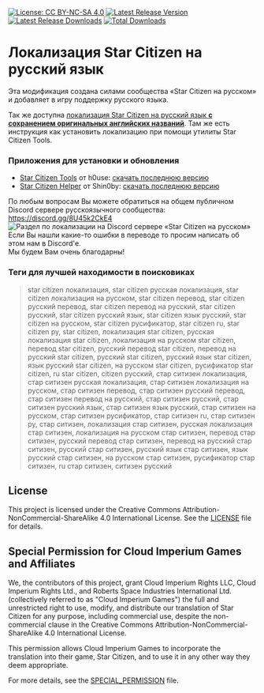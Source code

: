 [![License: CC BY-NC-SA 4.0](https://img.shields.io/badge/License-CC%20BY--NC--SA%204.0-lightgrey.svg)](http://creativecommons.org/licenses/by-nc-sa/4.0/)
[![Latest Release Version](https://img.shields.io/github/release/n1ghter/StarCitizenRu?sort=date&label=Последняя%20версия)](https://github.com/n1ghter/StarCitizenRu/releases/latest)
[![Latest Release Downloads](https://img.shields.io/github/downloads/n1ghter/StarCitizenRu/latest/total?label=Скачиваний%20последней%20версии)](https://github.com/n1ghter/StarCitizenRu/releases/latest)
[![Total Downloads](https://img.shields.io/github/downloads/n1ghter/StarCitizenRu/total.svg?label=Скачиваний%20всего)](https://github.com/n1ghter/StarCitizenRu/releases)
# Локализация Star Citizen на русский язык
Эта модификация создана силами сообщества «Star Citizen на русском» и добавляет в игру поддержку русского языка.  

Так же доступна [локализация Star Citizen на русский язык **с сохранением оригинальных английских названий**](https://github.com/budukratok/SC_not_so_ru). Там же есть инструкция как установить локализацию при помощи утилиты Star Citizen Tools.

### Приложения для установки и обновления

* [Star Citizen Tools](https://github.com/h0useRus/StarCitizen) от h0use: [скачать последнюю версию](https://github.com/h0useRus/StarCitizen/releases/latest)
* [Star Citizen Helper](https://github.com/Shin0by/StarCitizen-Helper) от Shin0by: [скачать последнюю версию](https://github.com/Shin0by/StarCitizen-Helper/releases/latest)

По любым вопросам Вы можете обратиться на общем публичном Discord сервере русскоязычного сообщества: https://discord.gg/8U45k2CkE4  
![Раздел по локализации на Discord сервере «Star Citizen на русском»](https://media.discordapp.net/attachments/291284444810182656/883382193370595328/unknown.png)  
Если Вы нашли какие-то ошибки в переводе то просим написать об этом нам в Discord'е.  
Мы будем Вам очень благодарны!

### Теги для лучшей находимости в поисковиках
> star citizen локализация, star citizen русская локализация, star citizen локализация на русском, 
> star citizen перевод, star citizen русский перевод, star citizen перевод на русский, 
> star citizen русский, star citizen русский язык, star citizen язык русский, star citizen на русском, 
> star citizen русификатор, star citizen ru, star citizen ру, star citizen,
> локализация star citizen, русская локализация star citizen, локализация на русском star citizen, 
> перевод star citizen, русский перевод star citizen, перевод на русский star citizen, 
> русский star citizen, русский язык star citizen, язык русский star citizen, на русском star citizen, 
> русификатор star citizen, ru star citizen, citizen русский, 
> стар ситизен локализация, стар ситизен русская локализация, стар ситизен локализация на русском, 
> стар ситизен перевод, стар ситизен русский перевод, стар ситизен перевод на русский, 
> стар ситизен русский, стар ситизен русский язык, стар ситизен язык русский, стар ситизен на русском, 
> стар ситизен русификатор, стар ситизен ru, стар ситизен ру, стар ситизен,
> локализация стар ситизен, русская локализация стар ситизен, локализация на русском стар ситизен, 
> перевод стар ситизен, русский перевод стар ситизен, перевод на русский стар ситизен, 
> русский стар ситизен, русский язык стар ситизен, язык русский стар ситизен, на русском стар ситизен, 
> русификатор стар ситизен, ru стар ситизен, ситизен русский

## License

This project is licensed under the Creative Commons Attribution-NonCommercial-ShareAlike 4.0 International License. See the [LICENSE](LICENSE) file for details.

## Special Permission for Cloud Imperium Games and Affiliates

We, the contributors of this project, grant Cloud Imperium Rights LLC, Cloud Imperium Rights Ltd., and Roberts Space Industries International Ltd. (collectively referred to as "Cloud Imperium Games") the full and unrestricted right to use, modify, and distribute our translation of Star Citizen for any purpose, including commercial use, despite the non-commercial clause in the Creative Commons Attribution-NonCommercial-ShareAlike 4.0 International License.

This permission allows Cloud Imperium Games to incorporate the translation into their game, Star Citizen, and to use it in any other way they deem appropriate.

For more details, see the [SPECIAL_PERMISSION](SPECIAL_PERMISSION.md) file.
